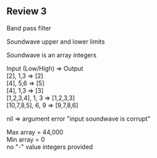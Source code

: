 ## Review 3

Band pass filter

Soundwave upper and lower limits

Soundwave is an array integers

Input (Low/High) => Output <br>
[2], 1,3 => [2]<br>
[4], 5,6 => [5]<br>
[4], 1,3 => [3]<br>
[1,2,3,4], 1, 3 => [1,2,3,3] <br>
[10,7,8,5], 6, 9 => [9,7,8,6] <br>

nil => argument error "input soundwave is corrupt"

Max array = 44,000 <br>
Min array = 0 <br>
no "-" value integers provided <br>
